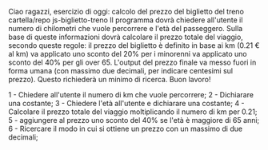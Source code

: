 Ciao ragazzi,
esercizio di oggi: calcolo del prezzo del biglietto del treno
cartella/repo js-biglietto-treno
Il programma dovrà chiedere all'utente il numero di chilometri che vuole percorrere e l'età del passeggero.
Sulla base di queste informazioni dovrà calcolare il prezzo totale del viaggio, secondo queste regole:
il prezzo del biglietto è definito in base ai km (0.21 € al km)
va applicato uno sconto del 20% per i minorenni
va applicato uno sconto del 40% per gli over 65.
L'output del prezzo finale va messo fuori in forma umana (con massimo due decimali, per indicare centesimi sul prezzo). Questo richiederà un minimo di ricerca.
Buon lavoro!

1 - Chiedere all'utente il numero di km che vuole percorrere;
2 - Dichiarare una costante;
3 - Chiedere l'età all'utente e dichiarare una costante;
4 - Calcolare il prezzo totale del viaggio moltiplicando il numero di km per 0.21;
5 - aggiungere al prezzo uno sconto del 40% se l'età è maggiore di 65 anni;
6 - Ricercare il modo in cui si ottiene un prezzo con un massimo di due decimali;